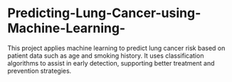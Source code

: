 # Predicting-Lung-Cancer-using-Machine-Learning-
This project applies machine learning to predict lung cancer risk based on patient data such as age and smoking history. It uses classification algorithms to assist in early detection, supporting better treatment and prevention strategies.
